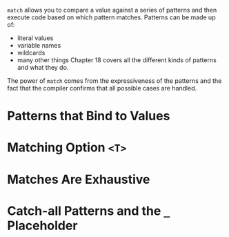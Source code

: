 `match` allows you to compare a value against a series of patterns and then execute code based on which pattern matches. Patterns can be made up of:
* literal values
* variable names
* wildcards
* many other things
Chapter 18 covers all the different kinds of patterns and what they do.

The power of `match` comes from the expressiveness of the patterns and the fact that the compiler confirms that all possible cases are handled.




# Patterns that Bind to Values


# Matching Option `<T>`


# Matches Are Exhaustive


# Catch-all Patterns and the `_` Placeholder
